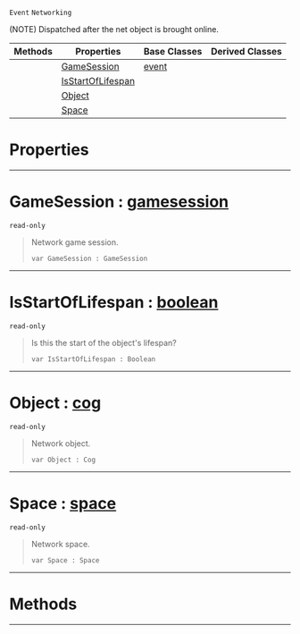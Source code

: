  `Event` `Networking`



(NOTE) Dispatched after the net object is brought online.

|Methods|Properties|Base Classes|Derived Classes|
|---|---|---|---|
| |[ GameSession](https://plasmaengine.github.io/PlasmaDocs/Plasma1/C++/code_reference/class_reference/netobjectonline.markdown#gamesession-plasma-engine)|[event](https://plasmaengine.github.io/PlasmaDocs/Plasma1/C++/code_reference/class_reference/event.markdown)| |
| |[ IsStartOfLifespan](https://plasmaengine.github.io/PlasmaDocs/Plasma1/C++/code_reference/class_reference/netobjectonline.markdown#isstartoflifespan-plasma-e)| | |
| |[ Object](https://plasmaengine.github.io/PlasmaDocs/Plasma1/C++/code_reference/class_reference/netobjectonline.markdown#object-plasma-engine-docum)| | |
| |[ Space](https://plasmaengine.github.io/PlasmaDocs/Plasma1/C++/code_reference/class_reference/netobjectonline.markdown#space-plasma-engine-docume)| | |


 #  Properties


---  
 #  GameSession : [gamesession](https://plasmaengine.github.io/PlasmaDocs/Plasma1/C++/code_reference/class_reference/gamesession.markdown)

 `read-only`

> Network game session.
> ``` lang=cpp, name=Lightning
> var GameSession : GameSession


---  
 #  IsStartOfLifespan : [boolean](https://plasmaengine.github.io/PlasmaDocs/Plasma1/C++/code_reference/lightning_base_types/boolean.markdown)

 `read-only`

> Is this the start of the object's lifespan?
> ``` lang=cpp, name=Lightning
> var IsStartOfLifespan : Boolean


---  
 #  Object : [cog](https://plasmaengine.github.io/PlasmaDocs/Plasma1/C++/code_reference/class_reference/cog.markdown)

 `read-only`

> Network object.
> ``` lang=cpp, name=Lightning
> var Object : Cog


---  
 #  Space : [space](https://plasmaengine.github.io/PlasmaDocs/Plasma1/C++/code_reference/class_reference/space.markdown)

 `read-only`

> Network space.
> ``` lang=cpp, name=Lightning
> var Space : Space


---  
 #  Methods


---  
 

 